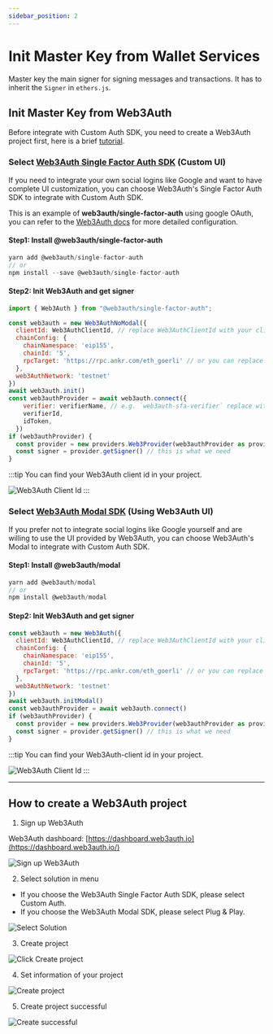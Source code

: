 ```yaml
---
sidebar_position: 2
---
```


# Init Master Key from Wallet Services

Master key the main signer for signing messages and transactions. It has to inherit the `Signer` in `ethers.js`.

## Init Master Key from Web3Auth

Before integrate with Custom Auth SDK, you need to create a Web3Auth project first, here is a brief [tutorial](#how-to-create-a-web3auth-project).

### Select [Web3Auth Single Factor Auth SDK](https://web3auth.io/docs/sdk/core-kit/sfa/) (Custom UI)

If you need to integrate your own social logins like Google and want to have complete UI customization, you can choose Web3Auth's Single Factor Auth SDK to integrate with Custom Auth SDK.

This is an example of **web3auth/single-factor-auth** using google OAuth, you can refer to the [Web3Auth docs](https://web3auth.io/docs/sdk/core-kit/sfa/install) for more detailed configuration.

#### Step1: Install **@web3auth/single-factor-auth**

```jsx
yarn add @web3auth/single-factor-auth
// or
npm install --save @web3auth/single-factor-auth
```

#### Step2: Init Web3Auth and get signer

```jsx
import { Web3Auth } from "@web3auth/single-factor-auth";

const web3auth = new Web3AuthNoModal({
  clientId: Web3AuthClientId, // replace Web3AuthClientId with your client id
  chainConfig: {
    chainNamespace: 'eip155',
    chainId: '5',
    rpcTarget: 'https://rpc.ankr.com/eth_goerli' // or you can replace your own rpcNodeUrl
  },
  web3AuthNetwork: 'testnet'
})
await web3auth.init()
const web3authProvider = await web3auth.connect({
    verifier: verifierName, // e.g. `web3auth-sfa-verifier` replace with your verifier name, and it has to be on the same network passed in init().
    verifierId,
    idToken,
  })
if (web3authProvider) {
  const provider = new providers.Web3Provider(web3authProvider as providers.ExternalProvider)
  const signer = provider.getSigner() // this is what we need
}
```

:::tip
You can find your Web3Auth client id in your project.

![Web3Auth Client Id](./png/web3auth-client-id.png)
:::


### Select [Web3Auth Modal SDK](https://web3auth.io/docs/sdk/pnp/web/modal/) (Using Web3Auth UI)

If you prefer not to integrate social logins like Google yourself and are willing to use the UI provided by Web3Auth, you can choose Web3Auth's Modal to integrate with Custom Auth SDK.

#### Step1: Install **@web3auth/modal**

```jsx
yarn add @web3auth/modal
// or
npm install @web3auth/modal
```

#### Step2: Init Web3Auth and get signer

```jsx
const web3auth = new Web3Auth({
  clientId: Web3AuthClientId, // replace Web3AuthClientId with your client id
  chainConfig: {
    chainNamespace: 'eip155',
    chainId: '5',
    rpcTarget: 'https://rpc.ankr.com/eth_goerli' // or you can replace your own rpcNodeUrl
  },
  web3AuthNetwork: 'testnet'
})
await web3auth.initModal()
const web3authProvider = await web3auth.connect()
if (web3authProvider) {
  const provider = new providers.Web3Provider(web3authProvider as providers.ExternalProvider)
  const signer = provider.getSigner() // this is what we need
}
```

:::tip
You can find your Web3Auth-client id in your project.

![Web3Auth Client Id](./png/web3auth-client-id.png)
:::

---

## How to create a Web3Auth project

1. Sign up Web3Auth
    
Web3Auth dashboard: [https://dashboard.web3auth.io](https://dashboard.web3auth.io/)
    
![Sign up Web3Auth](./png/signup-web3auth.png)

2. Select solution in menu
  * If you choose the Web3Auth Single Factor Auth SDK, please select Custom Auth.
  * If you choose the Web3Auth Modal SDK, please select Plug & Play.

![Select Solution](./png/select-solution.png)

3. Create project

![Click Create project](./png/click-create.png)

4. Set information of your project

![Create project](./png/create-project.png)

5. Create project successful

![Create successful](./png/project-detail.png)